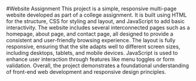 #Website Assignment
This project is a simple, responsive multi-page website developed as part of a college assignment. It is built using HTML for the structure, CSS for styling and layout, and JavaScript to add basic interactivity. The website includes several interconnected pages such as a homepage, about page, and contact page, all designed to provide a consistent and user-friendly browsing experience. The layout is fully responsive, ensuring that the site adapts well to different screen sizes, including desktops, tablets, and mobile devices. JavaScript is used to enhance user interaction through features like menu toggles or form validation. Overall, the project demonstrates a foundational understanding of front-end web development and responsive design principles.

